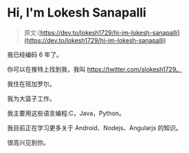 # Hi, I'm Lokesh Sanapalli

> 原文:[https://dev.to/lokesh1729/hi-im-lokesh-sanapalli](https://dev.to/lokesh1729/hi-im-lokesh-sanapalli)

我已经编码 6 年了。

你可以在推特上找到我，我叫 https://twitter.com/slokesh1729。

我住在班加罗尔。

我为大篮子工作。

我主要用这些语言编程:C，Java，Python。

我目前正在学习更多关于 Android、Nodejs、Angularjs 的知识。

很高兴见到你。